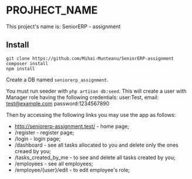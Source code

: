# PROJHECT_NAME

This project's name is: SeniorERP - assignment

## Install

```
git clone https://github.com/Mihai-Munteanu/SeniorERP-assignment
composer install
npm install
```

Create a DB named `seniorerp_assignment`.

You must run seeder with `php artisan db:seed`. This will create a user with Manager role having the following credentials: user:Test, email: test@example.com password:1234567890

Then by accessing the following links you may use the app as follows:
 - http://seniorerp-assignment.test/ - home page;
 - /register - register page;
 - /login - login page;
 - /dashboard - see all tasks allocated to you and delete only the ones creaed by you;
 - /tasks_created_by_me - to see and delete all tasks created by you;
 - /employees - see all employees;
 - /employee/{user}/edit - to edit employee's role;
